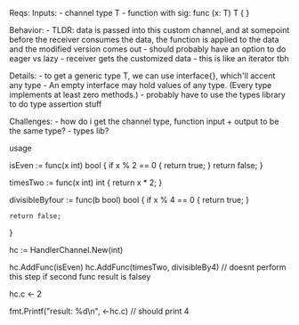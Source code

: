Reqs:
  Inputs:
    - channel type T
    - function with sig: func (x: T) T { }

  Behavior:
    - TLDR: data is passed into this custom channel, and at somepoint
      before the receiver consumes the data, the function is applied
      to the data and the modified version comes out
    - should probably have an option to do eager vs lazy
    - receiver gets the customized data
    - this is like an iterator tbh

  Details:
    - to get a generic type T, we can use interface{}, which'll accent any type
      - An empty interface may hold values of any type. (Every type implements at least zero methods.)
    - probably have to use the types library to do type assertion stuff

  Challenges:
    - how do i get the channel type, function input + output to be the same type?
      - types lib?


  usage

  isEven := func(x int) bool {
    if x % 2 == 0 {
      return true;
    }
    return false;
  }

  timesTwo := func(x int) int {
    return x * 2;
  }

  divisibleByfour := func(b bool) bool {
    if x % 4 == 0 {
      return true;
    }

    return false;
  } 

  hc := HandlerChannel.New(int)

  hc.AddFunc(isEven)
  hc.AddFunc(timesTwo, divisibleBy4) // doesnt perform this step if second func result is falsey

  hc.c <- 2
		
fmt.Printf("result: %d\n", <-hc.c) // should print 4
